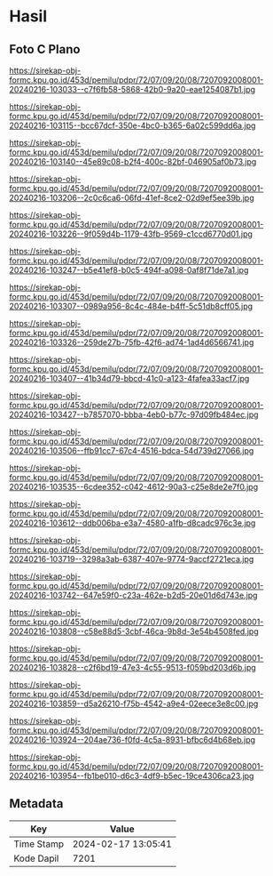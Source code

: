 # Hasil

## Foto C Plano

https://sirekap-obj-formc.kpu.go.id/453d/pemilu/pdpr/72/07/09/20/08/7207092008001-20240216-103033--c7f6fb58-5868-42b0-9a20-eae1254087b1.jpg

https://sirekap-obj-formc.kpu.go.id/453d/pemilu/pdpr/72/07/09/20/08/7207092008001-20240216-103115--bcc67dcf-350e-4bc0-b365-6a02c599dd6a.jpg

https://sirekap-obj-formc.kpu.go.id/453d/pemilu/pdpr/72/07/09/20/08/7207092008001-20240216-103140--45e89c08-b2f4-400c-82bf-046905af0b73.jpg

https://sirekap-obj-formc.kpu.go.id/453d/pemilu/pdpr/72/07/09/20/08/7207092008001-20240216-103206--2c0c6ca6-06fd-41ef-8ce2-02d9ef5ee39b.jpg

https://sirekap-obj-formc.kpu.go.id/453d/pemilu/pdpr/72/07/09/20/08/7207092008001-20240216-103226--9f059d4b-1179-43fb-9569-c1ccd6770d01.jpg

https://sirekap-obj-formc.kpu.go.id/453d/pemilu/pdpr/72/07/09/20/08/7207092008001-20240216-103247--b5e41ef8-b0c5-494f-a098-0af8f71de7a1.jpg

https://sirekap-obj-formc.kpu.go.id/453d/pemilu/pdpr/72/07/09/20/08/7207092008001-20240216-103307--0989a956-8c4c-484e-b4ff-5c51db8cff05.jpg

https://sirekap-obj-formc.kpu.go.id/453d/pemilu/pdpr/72/07/09/20/08/7207092008001-20240216-103326--259de27b-75fb-42f6-ad74-1ad4d6566741.jpg

https://sirekap-obj-formc.kpu.go.id/453d/pemilu/pdpr/72/07/09/20/08/7207092008001-20240216-103407--41b34d79-bbcd-41c0-a123-4fafea33acf7.jpg

https://sirekap-obj-formc.kpu.go.id/453d/pemilu/pdpr/72/07/09/20/08/7207092008001-20240216-103427--b7857070-bbba-4eb0-b77c-97d09fb484ec.jpg

https://sirekap-obj-formc.kpu.go.id/453d/pemilu/pdpr/72/07/09/20/08/7207092008001-20240216-103506--ffb91cc7-67c4-4516-bdca-54d739d27066.jpg

https://sirekap-obj-formc.kpu.go.id/453d/pemilu/pdpr/72/07/09/20/08/7207092008001-20240216-103535--6cdee352-c042-4612-90a3-c25e8de2e7f0.jpg

https://sirekap-obj-formc.kpu.go.id/453d/pemilu/pdpr/72/07/09/20/08/7207092008001-20240216-103612--ddb006ba-e3a7-4580-a1fb-d8cadc976c3e.jpg

https://sirekap-obj-formc.kpu.go.id/453d/pemilu/pdpr/72/07/09/20/08/7207092008001-20240216-103719--3298a3ab-6387-407e-9774-9accf2721eca.jpg

https://sirekap-obj-formc.kpu.go.id/453d/pemilu/pdpr/72/07/09/20/08/7207092008001-20240216-103742--647e59f0-c23a-462e-b2d5-20e01d6d743e.jpg

https://sirekap-obj-formc.kpu.go.id/453d/pemilu/pdpr/72/07/09/20/08/7207092008001-20240216-103808--c58e88d5-3cbf-46ca-9b8d-3e54b4508fed.jpg

https://sirekap-obj-formc.kpu.go.id/453d/pemilu/pdpr/72/07/09/20/08/7207092008001-20240216-103828--c2f6bd19-47e3-4c55-9513-f059bd203d6b.jpg

https://sirekap-obj-formc.kpu.go.id/453d/pemilu/pdpr/72/07/09/20/08/7207092008001-20240216-103859--d5a26210-f75b-4542-a9e4-02eece3e8c00.jpg

https://sirekap-obj-formc.kpu.go.id/453d/pemilu/pdpr/72/07/09/20/08/7207092008001-20240216-103924--204ae736-f0fd-4c5a-8931-bfbc6d4b68eb.jpg

https://sirekap-obj-formc.kpu.go.id/453d/pemilu/pdpr/72/07/09/20/08/7207092008001-20240216-103954--fb1be010-d6c3-4df9-b5ec-19ce4306ca23.jpg


## Metadata

| Key        | Value               |
| ---------- | ------------------- |
| Time Stamp | 2024-02-17 13:05:41 |
| Kode Dapil | 7201                |



